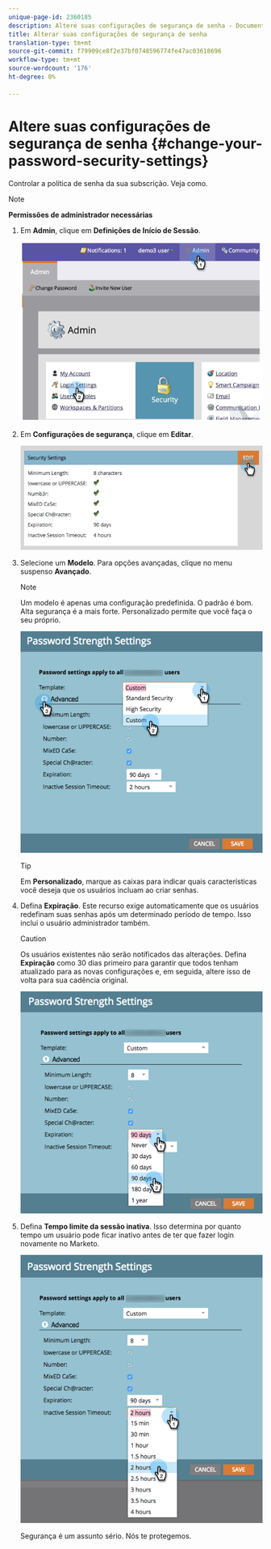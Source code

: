 ```yaml
---
unique-page-id: 2360185
description: Altere suas configurações de segurança de senha - Documentos de marketing - Documentação do produto
title: Alterar suas configurações de segurança de senha
translation-type: tm+mt
source-git-commit: f79909ce8f2e37bf0748596774fe47ac03618696
workflow-type: tm+mt
source-wordcount: '176'
ht-degree: 0%

---
```



# Altere suas configurações de segurança de senha {#change-your-password-security-settings}

Controlar a política de senha da sua subscrição. Veja como.

>[!NOTE]
>
>**Permissões de administrador necessárias**

1. Em **Admin**, clique em **Definições de Início de Sessão**.

   ![](assets/image2014-9-16-12-3a41-3a40.png)

1. Em **Configurações de segurança**, clique em **Editar**.

   ![](assets/passwordsettings-hand.png)

1. Selecione um **Modelo**. Para opções avançadas, clique no menu suspenso **Avançado**.

   >[!NOTE]
   >
   >Um modelo é apenas uma configuração predefinida. O padrão é bom. Alta segurança é a mais forte. Personalizado permite que você faça o seu próprio.

   ![](assets/passwordstrength.png)

   >[!TIP]
   >
   >Em **Personalizado**, marque as caixas para indicar quais características você deseja que os usuários incluam ao criar senhas.

1. Defina **Expiração**. Este recurso exige automaticamente que os usuários redefinam suas senhas após um determinado período de tempo. Isso inclui o usuário administrador também.

   >[!CAUTION]
   >
   >Os usuários existentes não serão notificados das alterações. Defina **Expiração** como 30 dias primeiro para garantir que todos tenham atualizado para as novas configurações e, em seguida, altere isso de volta para sua cadência original.

   ![](assets/expiration.png)

1. Defina **Tempo limite da sessão inativa**. Isso determina por quanto tempo um usuário pode ficar inativo antes de ter que fazer login novamente no Marketo.

   ![](assets/inactivesession.png)

   Segurança é um assunto sério. Nós te protegemos.
